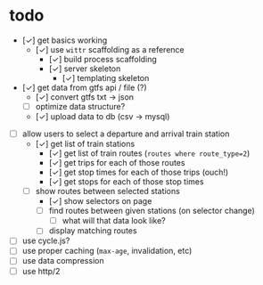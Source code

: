 
# todo

- [✓] get basics working
  - [✓] use `wittr` scaffolding as a reference
    - [✓] build process scaffolding
    - [✓] server skeleton
      - [✓] templating skeleton
- [✓] get data from gtfs api / file (?)
  - [✓] convert gtfs txt → json
  - [ ] optimize data structure? 
  - [✓] upload data to db (csv → mysql)
- [ ] allow users to select a departure and arrival train station
  - [✓] get list of train stations
    - [✓] get list of train routes (`routes where route_type=2`)
    - [✓] get trips for each of those routes
    - [✓] get stop times for each of those trips (ouch!)
    - [✓] get stops for each of those stop times
  - [ ] show routes between selected stations
    - [✓] show selectors on page
    - [ ] find routes between given stations (on selector change)
      - [ ] what will that data look like?
    - [ ] display matching routes
- [ ] use cycle.js?
- [ ] use proper caching (`max-age`, invalidation, etc)
- [ ] use data compression
- [ ] use http/2
